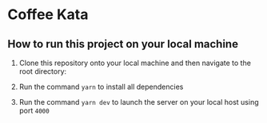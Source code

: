 # Coffee Kata

## How to run this project on your local machine

1. Clone this repository onto your local machine and then navigate to the root directory:

2. Run the command `yarn` to install all dependencies

3. Run the command `yarn dev` to launch the server on your local host using port `4000`

